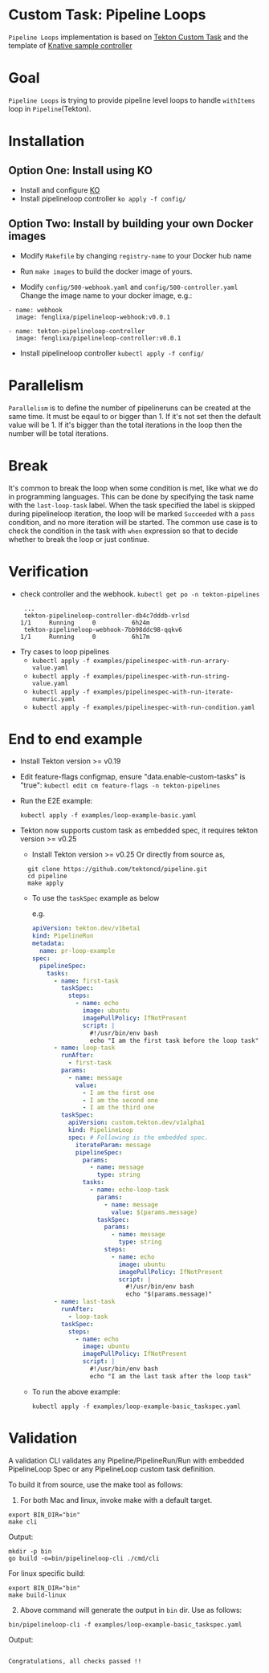 # Custom Task: Pipeline Loops

`Pipeline Loops` implementation is based on [Tekton Custom Task](https://github.com/tektoncd/community/blob/master/teps/0002-custom-tasks.md) and the template of [Knative sample controller](https://github.com/knative-sandbox/sample-controller)

# Goal
`Pipeline Loops` is trying to provide pipeline level loops to handle `withItems` loop in `Pipeline`(Tekton).

# Installation

## Option One: Install using KO

- Install and configure [KO](https://github.com/google/ko)
- Install pipelineloop controller
  `ko apply -f config/`
  
## Option Two: Install by building your own Docker images

- Modify `Makefile` by changing `registry-name` to your Docker hub name

- Run `make images` to build the docker image of yours.

- Modify `config/500-webhook.yaml` and `config/500-controller.yaml` Change the image name to your docker image, e.g.:
```
- name: webhook
  image: fenglixa/pipelineloop-webhook:v0.0.1
```
```
- name: tekton-pipelineloop-controller
  image: fenglixa/pipelineloop-controller:v0.0.1
```

- Install pipelineloop controller `kubectl apply -f config/`

# Parallelism
`Parallelism` is to define the number of pipelineruns can be created at the same time. It must be eqaul to or bigger than 1. If it's not set then the default value will be 1. If it's bigger than the total iterations in the loop then the number will be total iterations.

# Break
It's common to break the loop when some condition is met, like what we do in programming languages. This can be done by specifying the task name with the `last-loop-task` label. When the task specified the label is skipped during pipelineloop iteration, the loop will be marked `Succeeded` with a `pass` condition, and no more iteration will be started. The common use case is to check the condition in the task with `when` expression so that to decide whether to break the loop or just continue.

# Verification
- check controller and the webhook. `kubectl get po -n tekton-pipelines`
   ```
    ...
    tekton-pipelineloop-controller-db4c7dddb-vrlsd                        1/1     Running     0          6h24m
    tekton-pipelineloop-webhook-7bb98ddc98-qqkv6                          1/1     Running     0          6h17m
   ```
- Try cases to loop pipelines
  - `kubectl apply -f examples/pipelinespec-with-run-arrary-value.yaml`
  - `kubectl apply -f examples/pipelinespec-with-run-string-value.yaml`
  - `kubectl apply -f examples/pipelinespec-with-run-iterate-numeric.yaml`
  - `kubectl apply -f examples/pipelinespec-with-run-condition.yaml`

# End to end example
- Install Tekton version >= v0.19
- Edit feature-flags configmap, ensure "data.enable-custom-tasks" is "true":
`kubectl edit cm feature-flags -n tekton-pipelines`

- Run the E2E example: 
  
  `kubectl apply -f examples/loop-example-basic.yaml`
  

- Tekton now supports custom task as embedded spec, it requires tekton version >= v0.25

  - Install Tekton version >= v0.25
  Or directly from source as,
  ```
    git clone https://github.com/tektoncd/pipeline.git
    cd pipeline
    make apply
  ```

  - To use the `taskSpec` example as below

    e.g.
    
    ```yaml
    apiVersion: tekton.dev/v1beta1
    kind: PipelineRun
    metadata:
      name: pr-loop-example
    spec:
      pipelineSpec:
        tasks:
          - name: first-task
            taskSpec:
              steps:
                - name: echo
                  image: ubuntu
                  imagePullPolicy: IfNotPresent
                  script: |
                    #!/usr/bin/env bash
                    echo "I am the first task before the loop task"
          - name: loop-task
            runAfter:
              - first-task
            params:
              - name: message
                value:
                  - I am the first one
                  - I am the second one
                  - I am the third one
            taskSpec:
              apiVersion: custom.tekton.dev/v1alpha1
              kind: PipelineLoop
              spec: # Following is the embedded spec.
                iterateParam: message
                pipelineSpec:
                  params:
                    - name: message
                      type: string
                  tasks:
                    - name: echo-loop-task
                      params:
                        - name: message
                          value: $(params.message)
                      taskSpec:
                        params:
                          - name: message
                            type: string
                        steps:
                          - name: echo
                            image: ubuntu
                            imagePullPolicy: IfNotPresent
                            script: |
                              #!/usr/bin/env bash
                              echo "$(params.message)"
          - name: last-task
            runAfter:
              - loop-task
            taskSpec:
              steps:
                - name: echo
                  image: ubuntu
                  imagePullPolicy: IfNotPresent
                  script: |
                    #!/usr/bin/env bash
                    echo "I am the last task after the loop task"
    ```

  - To run the above example:

    `kubectl apply -f examples/loop-example-basic_taskspec.yaml`

# Validation

A validation CLI validates any Pipeline/PipelineRun/Run with embedded
PipelineLoop Spec or any PipelineLoop custom task definition.

To build it from source, use the make tool as follows:


1. For both Mac and linux, invoke make with a default target. 

``` 
export BIN_DIR="bin"
make cli
```

Output:
```
mkdir -p bin
go build -o=bin/pipelineloop-cli ./cmd/cli
```

For linux specific build:
```
export BIN_DIR="bin"
make build-linux
```

2. Above command will generate the output in `bin` dir. Use as follows:
```
bin/pipelineloop-cli -f examples/loop-example-basic_taskspec.yaml 
```

Output:
```

Congratulations, all checks passed !!
```
